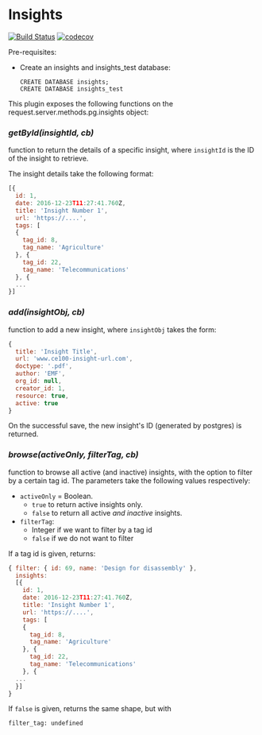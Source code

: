 # Insights


[![Build Status](https://travis-ci.org/postgres-plugin/insights.svg?branch=master)](https://travis-ci.org/postgres-plugin/insights)
[![codecov](https://codecov.io/gh/postgres-plugin/insights/branch/master/graph/badge.svg)](https://codecov.io/gh/postgres-plugin/insights)


Pre-requisites:
- Create an insights and insights_test database:
  ```
  CREATE DATABASE insights;
  CREATE DATABASE insights_test
  ```

This plugin exposes the following functions on the request.server.methods.pg.insights object:


### _getById(insightId, cb)_
function to return the details of a specific insight, where `insightId` is the ID of the insight to retrieve.

The insight details take the following format:

```js
[{
  id: 1,
  date: 2016-12-23T11:27:41.760Z,
  title: 'Insight Number 1',
  url: 'https://....',
  tags: [
  {
    tag_id: 8,
    tag_name: 'Agriculture'
  }, {
    tag_id: 22,
    tag_name: 'Telecommunications'
  }, {
  ...
}]
```


### _add(insightObj, cb)_
function to add a new insight, where `insightObj` takes the form:
```js
{
  title: 'Insight Title',
  url: 'www.ce100-insight-url.com',
  doctype: '.pdf',
  author: 'EMF',
  org_id: null,
  creator_id: 1,
  resource: true,
  active: true
}
```

On the successful save, the new insight's ID (generated by postgres) is returned.


### _browse(activeOnly, filterTag, cb)_
function to browse all active (and inactive) insights, with the option to filter by a certain tag
id. The parameters take the following values respectively:
- `activeOnly` = Boolean.
  - `true` to return active insights only.
  - `false` to return all active _and inactive_ insights.
- `filterTag`:
  - Integer if we want to filter by a tag id
  - `false` if we do not want to filter

If a tag id is given, returns:
```js
{ filter: { id: 69, name: 'Design for disassembly' },
  insights:
  [{
    id: 1,
    date: 2016-12-23T11:27:41.760Z,
    title: 'Insight Number 1',
    url: 'https://....',
    tags: [
    {
      tag_id: 8,
      tag_name: 'Agriculture'
    }, {
      tag_id: 22,
      tag_name: 'Telecommunications'
    }, {
  ...
  }]
}
```

If `false` is given, returns the same shape, but with

```
filter_tag: undefined
```
